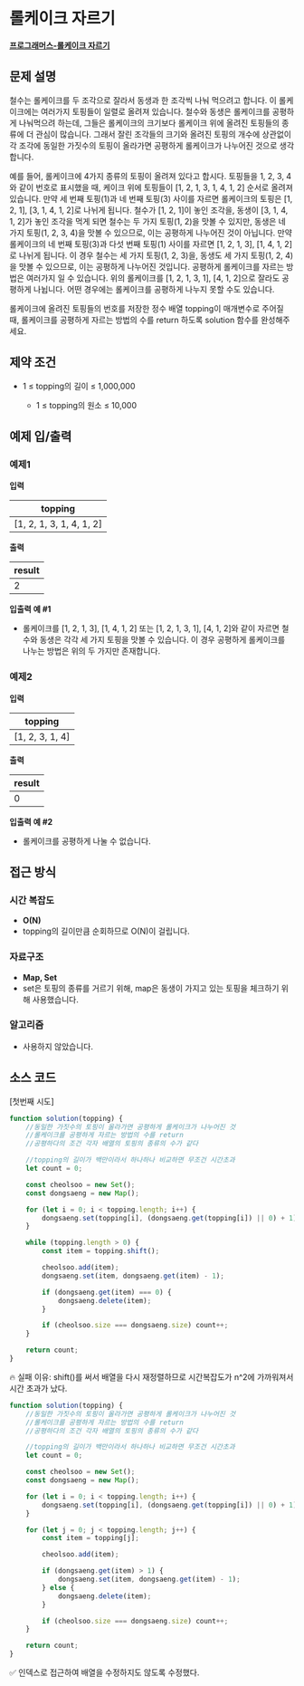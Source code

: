# 롤케이크 자르기

**[프로그래머스-롤케이크 자르기](https://school.programmers.co.kr/learn/courses/30/lessons/132265?language=javascript)**

## 문제 설명

철수는 롤케이크를 두 조각으로 잘라서 동생과 한 조각씩 나눠 먹으려고 합니다. 이 롤케이크에는 여러가지 토핑들이 일렬로 올려져 있습니다. 철수와 동생은 롤케이크를 공평하게 나눠먹으려 하는데, 그들은 롤케이크의 크기보다 롤케이크 위에 올려진 토핑들의 종류에 더 관심이 많습니다. 그래서 잘린 조각들의 크기와 올려진 토핑의 개수에 상관없이 각 조각에 동일한 가짓수의 토핑이 올라가면 공평하게 롤케이크가 나누어진 것으로 생각합니다.

예를 들어, 롤케이크에 4가지 종류의 토핑이 올려져 있다고 합시다. 토핑들을 1, 2, 3, 4와 같이 번호로 표시했을 때, 케이크 위에 토핑들이 [1, 2, 1, 3, 1, 4, 1, 2] 순서로 올려져 있습니다. 만약 세 번째 토핑(1)과 네 번째 토핑(3) 사이를 자르면 롤케이크의 토핑은 [1, 2, 1], [3, 1, 4, 1, 2]로 나뉘게 됩니다. 철수가 [1, 2, 1]이 놓인 조각을, 동생이 [3, 1, 4, 1, 2]가 놓인 조각을 먹게 되면 철수는 두 가지 토핑(1, 2)을 맛볼 수 있지만, 동생은 네 가지 토핑(1, 2, 3, 4)을 맛볼 수 있으므로, 이는 공평하게 나누어진 것이 아닙니다. 만약 롤케이크의 네 번째 토핑(3)과 다섯 번째 토핑(1) 사이를 자르면 [1, 2, 1, 3], [1, 4, 1, 2]로 나뉘게 됩니다. 이 경우 철수는 세 가지 토핑(1, 2, 3)을, 동생도 세 가지 토핑(1, 2, 4)을 맛볼 수 있으므로, 이는 공평하게 나누어진 것입니다. 공평하게 롤케이크를 자르는 방법은 여러가지 일 수 있습니다. 위의 롤케이크를 [1, 2, 1, 3, 1], [4, 1, 2]으로 잘라도 공평하게 나뉩니다. 어떤 경우에는 롤케이크를 공평하게 나누지 못할 수도 있습니다.

롤케이크에 올려진 토핑들의 번호를 저장한 정수 배열 topping이 매개변수로 주어질 때, 롤케이크를 공평하게 자르는 방법의 수를 return 하도록 solution 함수를 완성해주세요.

## 제약 조건

-   1 ≤ topping의 길이 ≤ 1,000,000

    -   1 ≤ topping의 원소 ≤ 10,000

## 예제 입/출력

### 예제1

**입력**

| topping                  |
| ------------------------ |
| [1, 2, 1, 3, 1, 4, 1, 2] |

**출력**

| result |
| ------ |
| 2      |

**입출력 예 #1**

-   롤케이크를 [1, 2, 1, 3], [1, 4, 1, 2] 또는 [1, 2, 1, 3, 1], [4, 1, 2]와 같이 자르면 철수와 동생은 각각 세 가지 토핑을 맛볼 수 있습니다. 이 경우 공평하게 롤케이크를 나누는 방법은 위의 두 가지만 존재합니다.

### 예제2

**입력**

| topping         |
| --------------- |
| [1, 2, 3, 1, 4] |

**출력**

| result |
| ------ |
| 0      |

**입출력 예 #2**

-   롤케이크를 공평하게 나눌 수 없습니다.

## 접근 방식

### 시간 복잡도

-   **O(N)**
-   topping의 길이만큼 순회하므로 O(N)이 걸립니다.

### 자료구조

-   **Map, Set**
-   set은 토핑의 종류를 거르기 위해, map은 동생이 가지고 있는 토핑을 체크하기 위해 사용했습니다.

### 알고리즘

-   사용하지 않았습니다.

## 소스 코드

[첫번째 시도]

```js
function solution(topping) {
    //동일한 가짓수의 토핑이 올라가면 공평하게 롤케이크가 나누어진 것
    //롤케이크를 공평하게 자르는 방법의 수를 return
    //공평하다의 조건 각자 배열의 토핑의 종류의 수가 같다

    //topping의 길이가 백만이라서 하나하나 비교하면 무조건 시간초과
    let count = 0;

    const cheolsoo = new Set();
    const dongsaeng = new Map();

    for (let i = 0; i < topping.length; i++) {
        dongsaeng.set(topping[i], (dongsaeng.get(topping[i]) || 0) + 1);
    }

    while (topping.length > 0) {
        const item = topping.shift();

        cheolsoo.add(item);
        dongsaeng.set(item, dongsaeng.get(item) - 1);

        if (dongsaeng.get(item) === 0) {
            dongsaeng.delete(item);
        }

        if (cheolsoo.size === dongsaeng.size) count++;
    }

    return count;
}
```

🔥 실패 이유: shift()를 써서 배열을 다시 재정렬하므로 시간복잡도가 n^2에 가까워져서 시간 초과가 났다.

```js
function solution(topping) {
    //동일한 가짓수의 토핑이 올라가면 공평하게 롤케이크가 나누어진 것
    //롤케이크를 공평하게 자르는 방법의 수를 return
    //공평하다의 조건 각자 배열의 토핑의 종류의 수가 같다

    //topping의 길이가 백만이라서 하나하나 비교하면 무조건 시간초과
    let count = 0;

    const cheolsoo = new Set();
    const dongsaeng = new Map();

    for (let i = 0; i < topping.length; i++) {
        dongsaeng.set(topping[i], (dongsaeng.get(topping[i]) || 0) + 1);
    }

    for (let j = 0; j < topping.length; j++) {
        const item = topping[j];

        cheolsoo.add(item);

        if (dongsaeng.get(item) > 1) {
            dongsaeng.set(item, dongsaeng.get(item) - 1);
        } else {
            dongsaeng.delete(item);
        }

        if (cheolsoo.size === dongsaeng.size) count++;
    }

    return count;
}
```

✅ 인덱스로 접근하여 배열을 수정하지도 않도록 수정했다.

